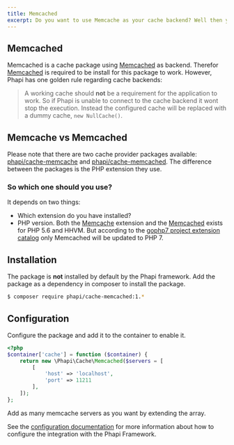 ```yaml
---
title: Memcached
excerpt: Do you want to use Memcache as your cache backend? Well then you have come to the right place.
---
```


## Memcached
Memcached is a cache package using [Memcached](http://php.net/manual/en/book.memcached.php) as backend. Therefor [Memcached](http://php.net/manual/en/book.memcached.php) is required to be install for this package to work. However, Phapi has one golden rule regarding cache backends:

> A working cache should **not** be a requirement for the application to work. So if Phapi is unable to connect to the cache backend it wont stop the execution. Instead the configured cache will be replaced with a dummy cache, <code>new NullCache()</code>.

## Memcache vs Memcached
Please note that there are two cache provider packages available: [phapi/cache-memcache](https://github.com/phapi/cache-memcache) and [phapi/cache-memcached](https://github.com/phapi/cache-memcached). The difference between the packages is the PHP extension they use.

### So which one should you use?
It depends on two things:

- Which extension do you have installed?
- PHP version. Both the [Memcache](http://php.net/manual/en/book.memcache.php) extension and the [Memcached](http://php.net/manual/en/book.memcached.php) exists for PHP 5.6 and HHVM. But according to the [gophp7 project extension catalog](https://github.com/gophp7/gophp7-ext/wiki/extensions-catalog) only Memcached will be updated to PHP 7.

## Installation
The package is **not** installed by default by the Phapi framework. Add the package as a dependency in composer to install the package.

```bash
$ composer require phapi/cache-memcached:1.*
```

## Configuration
Configure the package and add it to the container to enable it.

```php
<?php
$container['cache'] = function ($container) {
    return new \Phapi\Cache\Memcached($servers = [
        [
            'host' => 'localhost',
            'port' => 11211
        ],
    ]);
};
```

Add as many memcache servers as you want by extending the array.

See the [configuration documentation](/docs/started/configuration/) for more information about how to configure the integration with the Phapi Framework.
